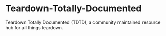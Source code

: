 # Teardown-Totally-Documented
Teardown Totally Documented (TDTD), a community maintained resource hub for all things teardown.
